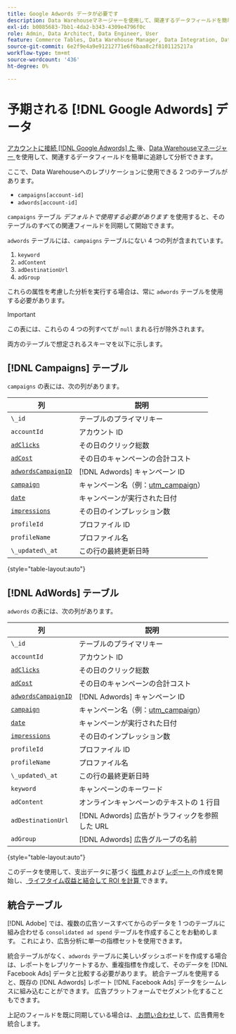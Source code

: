 ```yaml
---
title: Google Adwords データが必要です
description: Data Warehouseマネージャーを使用して、関連するデータフィールドを簡単にトラッキングして分析する方法を説明します。
exl-id: b0085683-7bb1-4da2-b343-4309e4796f0c
role: Admin, Data Architect, Data Engineer, User
feature: Commerce Tables, Data Warehouse Manager, Data Integration, Data Import/Export
source-git-commit: 6e2f9e4a9e91212771e6f6baa8c2f8101125217a
workflow-type: tm+mt
source-wordcount: '436'
ht-degree: 0%

---
```


# 予期される [!DNL Google Adwords] データ

[ アカウントに接続  [!DNL Google Adwords]  た ](../integrations/google-adwords.md) 後、[Data Warehouseマネージャー ](../../data-warehouse-mgr/tour-dwm.md) を使用して、関連するデータフィールドを簡単に追跡して分析できます。

ここで、Data Warehouseへのレプリケーションに使用できる 2 つのテーブルがあります。

* `campaigns[account-id]`
* `adwords[account-id]`

`campaigns` テーブル *デフォルトで使用する必要があります* を使用すると、そのテーブルのすべての関連フィールドを同期して開始できます。

`adwords` テーブルには、`campaigns` テーブルにない 4 つの列が含まれています。

1. `keyword`
1. `adContent`
1. `adDestinationUrl`
1. `adGroup`

これらの属性を考慮した分析を実行する場合は、常に `adwords` テーブルを使用する必要があります。

>[!IMPORTANT]
>
>この表には、これらの 4 つの列すべてが `null` まれる行が除外されます。

両方のテーブルで想定されるスキーマを以下に示します。

## [!DNL Campaigns] テーブル

`campaigns` の表には、次の列があります。

| **列** | **説明** |
|-----|-----|
| `\_id` | テーブルのプライマリキー |
| `accountId` | アカウント ID |
| [`adClicks`](https://ga-dev-tools.google/dimensions-metrics-explorer/#view=detail&amp;group=adwords&amp;jump=ga_adclicks) | その日のクリック総数 |
| [`adCost`](https://ga-dev-tools.google/dimensions-metrics-explorer/#view=detail&amp;group=adwords&amp;jump=ga_adcost) | その日のキャンペーンの合計コスト |
| [`adwordsCampaignID`](https://ga-dev-tools.google/dimensions-metrics-explorer/#view=detail&amp;group=adwords&amp;jump=ga_adwordscampaignid) | [!DNL Adwords] キャンペーン ID |
| [`campaign`](https://ga-dev-tools.google/dimensions-metrics-explorer/#view=detail&amp;group=traffic_sources&amp;jump=ga_campaign) | キャンペーン名（例：[utm\_campaign](https://support.google.com/analytics/answer/1033867?hl=en)） |
| [`date`](https://ga-dev-tools.google/dimensions-metrics-explorer/#view=detail&amp;group=time&amp;jump=ga_date) | キャンペーンが実行された日付 |
| [`impressions`](https://ga-dev-tools.google/dimensions-metrics-explorer/#view=detail&amp;group=adwords&amp;jump=ga_impressions) | その日のインプレッション数 |
| `profileId` | プロファイル ID |
| `profileName` | プロファイル名 |
| `\_updated\_at` | この行の最終更新日時 |

{style="table-layout:auto"}

## [!DNL AdWords] テーブル

`adwords` の表には、次の列があります。

| **列** | **説明** |
|-----|-----|
| `\_id` | テーブルのプライマリキー |
| `accountId` | アカウント ID |
| [`adClicks`](https://ga-dev-tools.google/dimensions-metrics-explorer/#view=detail&amp;group=adwords&amp;jump=ga_adclicks) | その日のクリック総数 |
| [`adCost`](https://ga-dev-tools.google/dimensions-metrics-explorer/#view=detail&amp;group=adwords&amp;jump=ga_adcost) | その日のキャンペーンの合計コスト |
| [`adwordsCampaignID`](https://ga-dev-tools.google/dimensions-metrics-explorer/#view=detail&amp;group=adwords&amp;jump=ga_adwordscampaignid) | [!DNL Adwords] キャンペーン ID |
| [`campaign`](https://ga-dev-tools.google/dimensions-metrics-explorer/#view=detail&amp;group=traffic_sources&amp;jump=ga_campaign) | キャンペーン名（例：[utm\_campaign](https://support.google.com/analytics/answer/1033867?hl=en)） |
| [`date`](https://ga-dev-tools.google/dimensions-metrics-explorer/#view=detail&amp;group=time&amp;jump=ga_date) | キャンペーンが実行された日付 |
| [`impressions`](https://ga-dev-tools.google/dimensions-metrics-explorer/#view=detail&amp;group=adwords&amp;jump=ga_impressions) | その日のインプレッション数 |
| `profileId` | プロファイル ID |
| `profileName` | プロファイル名 |
| `\_updated\_at` | この行の最終更新日時 |
| `keyword` | キャンペーンのキーワード |
| `adContent` | オンラインキャンペーンのテキストの 1 行目 |
| `adDestinationUrl` | [!DNL Adwords] 広告がトラフィックを参照した URL |
| `adGroup` | [!DNL Adwords] 広告グループの名前 |

{style="table-layout:auto"}

このデータを使用して、支出データに基づく [ 指標 ](../../../data-user/reports/ess-manage-data-metrics.md) および [ レポート ](../../../tutorials/using-visual-report-builder.md) の作成を開始し、[ ライフタイム収益と結合して ROI を計算 ](../../analysis/roi-ad-camp.md) できます。

## 統合テーブル

[!DNL Adobe] では、複数の広告ソースすべてからのデータを 1 つのテーブルに組み合わせる `consolidated ad spend` テーブルを作成することをお勧めします。 これにより、広告分析に単一の指標セットを使用できます。

統合テーブルがなく、`adwords` テーブルに美しいダッシュボードを作成する場合は、レポートをレプリケートするか、重複指標を作成して、そのデータを [!DNL Facebook Ads] データと比較する必要があります。 統合テーブルを使用すると、既存の [!DNL Adwords] レポート [!DNL Facebook Ads] データをシームレスに組み込むことができます。 広告プラットフォームでセグメント化することもできます。

上記のフィールドを既に同期している場合は、[ お問い合わせ ](https://experienceleague.adobe.com/docs/commerce-knowledge-base/kb/troubleshooting/miscellaneous/mbi-service-policies.html) して、広告費用を統合します。
